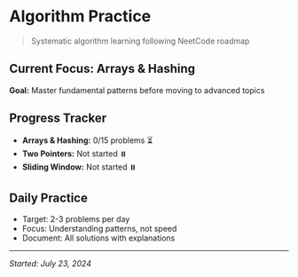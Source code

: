# Algorithm Practice

> Systematic algorithm learning following NeetCode roadmap

## Current Focus: Arrays & Hashing
**Goal:** Master fundamental patterns before moving to advanced topics

## Progress Tracker
- **Arrays & Hashing:** 0/15 problems ⏳
- **Two Pointers:** Not started ⏸️
- **Sliding Window:** Not started ⏸️

## Daily Practice
- Target: 2-3 problems per day
- Focus: Understanding patterns, not speed
- Document: All solutions with explanations

---
*Started: July 23, 2024*
